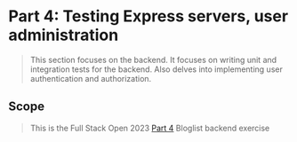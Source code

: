 # Part 4: Testing Express servers, user administration

> This section focuses on the backend. It focuses on writing unit and integration tests for the backend. Also delves into implementing user authentication and authorization.

## Scope

> This is the Full Stack Open 2023 [Part 4](https://github.com/CeeJayyy007/fullstackopen/tree/main/part4) Bloglist backend exercise
